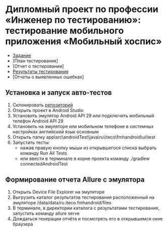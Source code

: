 # Дипломный проект по профессии «Инженер по тестированию»: тестирование мобильного приложения «Мобильный хоспис»

- [Задание](https://github.com/netology-code/qamid-diplom)
- [План тестирования]
- [Отчет о тестировании]
- [Результаты тестирования](https://github.com/HeavensFeel03/Diplom03/blob/main/docs/Result.md)
- [Отчеты о выявленных ошибках]



## Установка и запуск авто-тестов
1. Склонировать [репозиторий](https://github.com/HeavensFeel03/Diplom03)
2. Открыть проект в Android Studio
3. Установить эмулятор Android API 29 или подключить мобильный телефон Android API 29
4. Установить на эмуляторе или мобильном телефоне в системных настройках английский язык основным
5. Открыть папку app\src\androidTest\java\ru\iteco\fmhandroid\ui\test
6. Запустить тесты:
   - нажав правую кнопку мыши из открывшегося списка выбрать команду Run All Tests
   - или ввести в терминале в корне проекта команду ./gradlew connectedAndroidTest

## Формирование отчета Allure с эмулятора
1. Открыть Device File Explorer на эмуляторе
2. Выгрузить каталог результатов тестирования расположенный на эмуляторе /data/data/ru.iteco.fmhandroid/files
3. В терминале, в директории  каталога с результатами тестирования, запустить команду allure serve
4. Дождаться генерации отчёта и посмотреть его в открывшемся окне браузера

